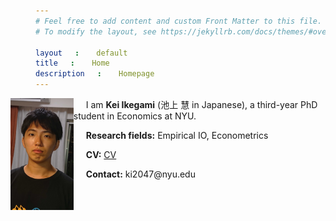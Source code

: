 ```yaml
---
# Feel free to add content and custom Front Matter to this file.
# To modify the layout, see https://jekyllrb.com/docs/themes/#overriding-theme-defaults

layout: default
title: Home
description: Homepage
---
```


<head>
  <style>
    span{
     margin-left: 20px;
    }
  </style>
</head>

<img align="left" src="assets/img/ikegami_image.JPG" width="20%">
<p>
    <span>I am <strong>Kei Ikegami</strong> (池上 慧 in Japanese), a third-year PhD student in Economics at NYU.</span>
</p>
<p>
    <span><strong>Research fields:</strong></span> Empirical IO, Econometrics
</p>
<p>
    <span><strong>CV:</strong> <a href="assets/papers/ikegami_CV.pdf">CV</a></span>
</p>
<p>
    <span><strong>Contact:</strong> ki2047@nyu.edu</span>
</p>